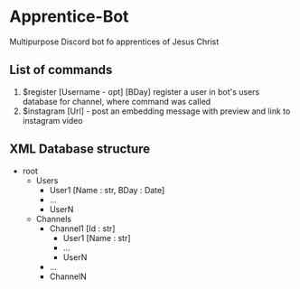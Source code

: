 # Apprentice-Bot
Multipurpose Discord bot fo apprentices of Jesus Christ

## List of commands
1. $register [Username - opt] [BDay] register a user in bot's users database for channel, where command was called
2. $instagram [Url] - post an embedding message with preview and link to instagram video

## XML Database structure
* root
    * Users
        * User1 [Name : str, BDay : Date]
        * ...
        * UserN
    * Channels
        * Channel1 [Id : str]
            * User1 [Name : str]
            * ...
            * UserN
        * ...
        * ChannelN